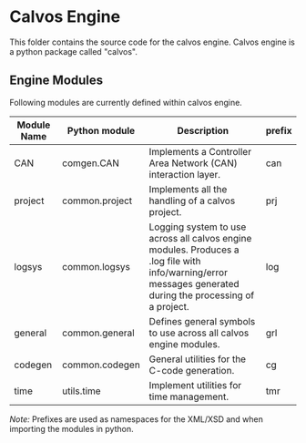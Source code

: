 # Calvos Engine
This folder contains the source code for the calvos engine. Calvos engine is a python package called "calvos".

## Engine Modules
Following modules are currently defined within calvos engine.

Module Name | Python module | Description | prefix
------------|---------------|-------------|------------
CAN	|	comgen.CAN	| Implements a Controller Area Network (CAN) interaction layer. | can
project	|	common.project	| Implements all the handling of a calvos project. | prj
logsys	|	common.logsys	| Logging system to use across all calvos engine modules. Produces a .log file with info/warning/error messages generated during the processing of a project. | log
general	|	common.general	| Defines general symbols to use across all calvos engine modules. | grl
codegen |	common.codegen	| General utilities for the C-code generation. | cg
time	| utils.time	| Implement utilities for time management. | tmr

_Note:_ Prefixes are used as namespaces for the XML/XSD and when importing the modules in python.
